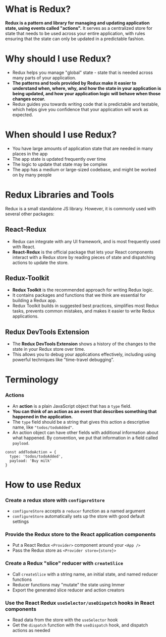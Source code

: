 # What is Redux?
**Redux is a pattern and library for managing and updating application state, using events called "actions".** It serves as a centralized store for state that needs to be used across your entire application, with rules ensuring that the state can only be updated in a predictable fashion.

# Why should I use Redux?
- Redux helps you manage "global" state - state that is needed across many parts of your application.
- **The patterns and tools provided by Redux make it easier to understand when, where, why, and how the state in your application is being updated, and how your application logic will behave when those changes occur.**
- Redux guides you towards writing code that is predictable and testable, which helps give you confidence that your application will work as expected.

# When should I use Redux?
- You have large amounts of application state that are needed in many places in the app
- The app state is updated frequently over time
- The logic to update that state may be complex
- The app has a medium or large-sized codebase, and might be worked on by many people

# Redux Libraries and Tools
Redux is a small standalone JS library. However, it is commonly used with several other packages:
## React-Redux
- Redux can integrate with any UI framework, and is most frequently used with React.
- **React-Redux** is the official package that lets your React components interact with a Redux store by reading pieces of state and dispatching actions to update the store.

## Redux-Toolkit
- **Redux Toolkit** is the recommended approach for writing Redux logic.
- It contains packages and functions that we think are essential for building a Redux app.
- Redux Toolkit builds in suggested best practices, simplifies most Redux tasks, prevents common mistakes, and makes it easier to write Redux applications.

## Redux DevTools Extension
- The **Redux DevTools Extension** shows a history of the changes to the state in your Redux store over time.
- This allows you to debug your applications effectively, including using powerful techniques like "time-travel debugging".

# Terminology
### Actions
- An **action** is a plain JavaScript object that has a `type` field.
- **You can think of an action as an event that describes something that happened in the application.**
- The `type` field should be a string that gives this action a descriptive name, like `"todos/todoAdded"`.
- An action object can have other fields with additional information about what happened. By convention, we put that information in a field called `payload`.
```
const addTodoAction = {
  type: 'todos/todoAdded',
  payload: 'Buy milk'
}
```

# How to use Redux

### Create a redux store with `configureStore`
- `configureStore` accepts a `reducer` function as a named argument
- `configureStore` automatically sets up the store with good default settings

### Provide the Redux store to the React application components
- Put a React Redux `<Provider>` component around your `<App />`
- Pass the Redux store as `<Provider store={store}>`

### Create a Redux "slice" reducer with `createSlice`
- Call `createSlice` with a string name, an initial state, and named reducer functions
- Reducer functions may "mutate" the state using Immer
- Export the generated slice reducer and action creators

### Use the React Redux `useSelector/useDispatch` hooks in React components
- Read data from the store with the `useSelector` hook
- Get the `dispatch` function with the `useDispatch` hook, and dispatch actions as needed

